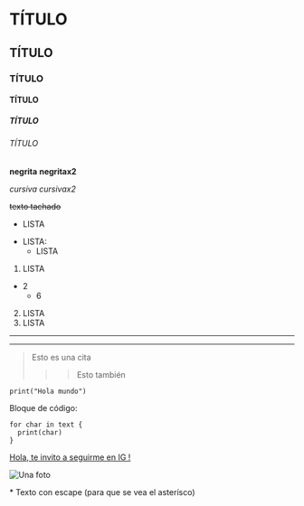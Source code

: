 # TÍTULO
## TÍTULO
### TÍTULO
#### TÍTULO
##### TÍTULO
###### TÍTULO

**negrita**
__negritax2__

*cursiva*
_cursivax2_

~~texto tachado~~
* LISTA
- LISTA:
  + LISTA

1. LISTA
- 2
  + 6

2. LISTA
3. LISTA

***  
--- 


> Esto es una cita
>
>>> Esto también

`print("Hola mundo")`


Bloque de código:
~~~
for char in text {
  print(char)
}
~~~

[Hola, te invito a seguirme en IG !](https://www.instagram.com/danisarivero/)

![Una foto](https://th.bing.com/th/id/OIP.BR2BDP4ZtodY4GI7wEOiVwHaHv?pid=ImgDet&rs=1)

\* Texto con escape (para que se vea el asterísco)

